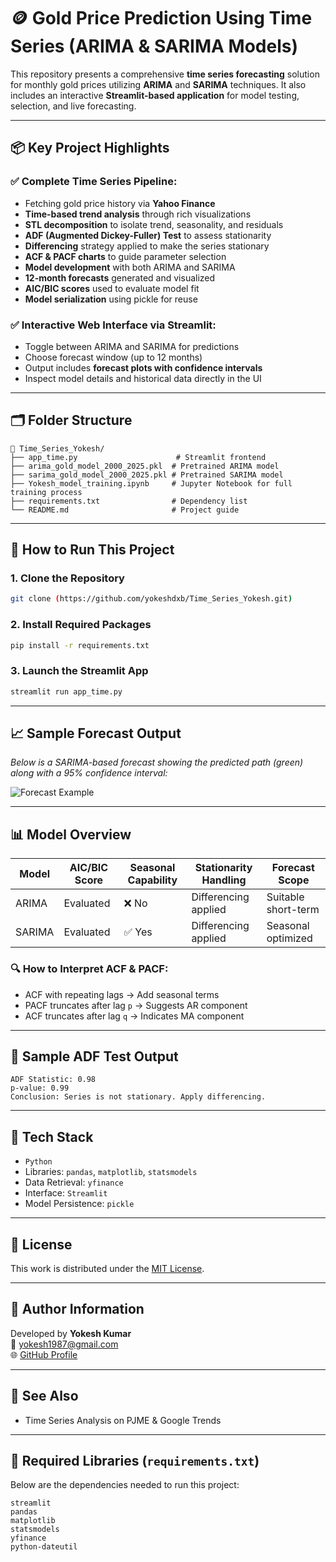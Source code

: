 
# 🪙 Gold Price Prediction Using Time Series (ARIMA & SARIMA Models)

This repository presents a comprehensive **time series forecasting** solution for monthly gold prices utilizing **ARIMA** and **SARIMA** techniques. It also includes an interactive **Streamlit-based application** for model testing, selection, and live forecasting.

---

## 📦 Key Project Highlights

### ✅ Complete Time Series Pipeline:
- Fetching gold price history via **Yahoo Finance**
- **Time-based trend analysis** through rich visualizations
- **STL decomposition** to isolate trend, seasonality, and residuals
- **ADF (Augmented Dickey-Fuller) Test** to assess stationarity
- **Differencing** strategy applied to make the series stationary
- **ACF & PACF charts** to guide parameter selection
- **Model development** with both ARIMA and SARIMA
- **12-month forecasts** generated and visualized
- **AIC/BIC scores** used to evaluate model fit
- **Model serialization** using pickle for reuse

### ✅ Interactive Web Interface via Streamlit:
- Toggle between ARIMA and SARIMA for predictions
- Choose forecast window (up to 12 months)
- Output includes **forecast plots with confidence intervals**
- Inspect model details and historical data directly in the UI

---

## 🗂️ Folder Structure

```
📁 Time_Series_Yokesh/
├── app_time.py                      # Streamlit frontend
├── arima_gold_model_2000_2025.pkl  # Pretrained ARIMA model
├── sarima_gold_model_2000_2025.pkl # Pretrained SARIMA model
├── Yokesh_model_training.ipynb     # Jupyter Notebook for full training process
├── requirements.txt                # Dependency list
└── README.md                       # Project guide
```

---

## 🚀 How to Run This Project

### 1. Clone the Repository

```bash
git clone (https://github.com/yokeshdxb/Time_Series_Yokesh.git)
```

### 2. Install Required Packages

```bash
pip install -r requirements.txt
```

### 3. Launch the Streamlit App

```bash
streamlit run app_time.py
```

---

## 📈 Sample Forecast Output

*Below is a SARIMA-based forecast showing the predicted path (green) along with a 95% confidence interval:*

![Forecast Example](https://github.com/yokeshdxb/Time_Series_Yokesh/main/Sarima_Price_Forecast.png)

---

## 📊 Model Overview

| Model  | AIC/BIC Score | Seasonal Capability | Stationarity Handling | Forecast Scope     |
|--------|---------------|---------------------|------------------------|---------------------|
| ARIMA  | Evaluated     | ❌ No                | Differencing applied   | Suitable short-term |
| SARIMA | Evaluated     | ✅ Yes               | Differencing applied   | Seasonal optimized  |

### 🔍 How to Interpret ACF & PACF:

- ACF with repeating lags → Add seasonal terms
- PACF truncates after lag `p` → Suggests AR component
- ACF truncates after lag `q` → Indicates MA component

---

## 🧪 Sample ADF Test Output

```
ADF Statistic: 0.98
p-value: 0.99
Conclusion: Series is not stationary. Apply differencing.
```

---

## 🧰 Tech Stack

- `Python`
- Libraries: `pandas`, `matplotlib`, `statsmodels`
- Data Retrieval: `yfinance`
- Interface: `Streamlit`
- Model Persistence: `pickle`

---

## 📜 License

This work is distributed under the [MIT License](LICENSE).

---

## 👤 Author Information

Developed by **Yokesh Kumar**  
📧 [yokesh1987@gmail.com](mailto:yokesh1987@gmail.com)  
🌐 [GitHub Profile](https://github.com/yokeshdxb/Time_Series_Yokesh.git)

---

## 🔗 See Also

- Time Series Analysis on PJME & Google Trends

---

## 📌 Required Libraries (`requirements.txt`)

Below are the dependencies needed to run this project:

```
streamlit
pandas
matplotlib
statsmodels
yfinance
python-dateutil
```
